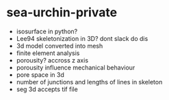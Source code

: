 # sea-urchin-private

* isosurface in python?
* Lee94 skeletonization in 3D? dont slack do dis
* 3d model converted into mesh
* finite element analysis
* porousity? accross z axis
* porousity influence mechanical behaviour
* pore space in 3d
* number of junctions and lengths of lines in skeleton
* seg 3d accepts tif file
